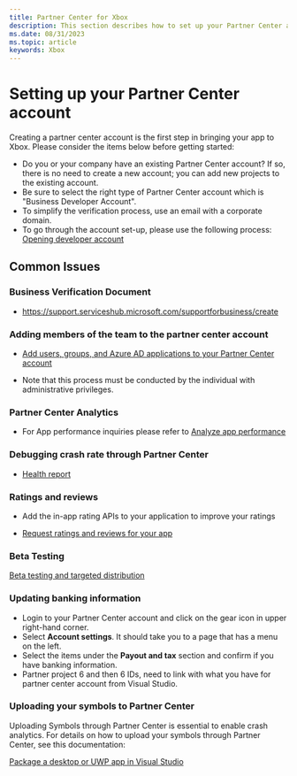 ```yaml
---
title: Partner Center for Xbox
description: This section describes how to set up your Partner Center account for app development on Xbox
ms.date: 08/31/2023
ms.topic: article
keywords: Xbox
---
```


# Setting up your Partner Center account 

Creating a partner center account is the first step in bringing your app to Xbox. Please consider the items below before getting started:

- Do you or your company have an existing Partner Center account? If so, there is no need to create a new account; you can add new projects to the existing account.
- Be sure to select the right type of Partner Center account which is "Business Developer Account".
- To simplify the verification process, use an email with a corporate domain.
- To go through the account set-up, please use the following process: [Opening developer account](/windows/apps/publish/partner-center/opening-a-developer-account?pivots=store-installer-msix)

## Common Issues

### Business Verification Document  

- [https://support.serviceshub.microsoft.com/supportforbusiness/create  ](https://support.serviceshub.microsoft.com/supportforbusiness/create  )

### Adding members of the team to the partner center account 

- [Add users, groups, and Azure AD applications to your Partner Center account](/windows/apps/publish/partner-center/add-users-groups-and-azure-ad-applications)

- Note that this process must be conducted by the individual with administrative privileges. 

### Partner Center Analytics  

- For App performance inquiries please refer to [Analyze app performance](/windows/apps/publish/analytics)

### Debugging crash rate through Partner Center

- [Health report](/windows/apps/publish/health-report)

### Ratings and reviews  

- Add the in-app rating APIs to your application to improve your ratings  

- [Request ratings and reviews for your app](../monetize/request-ratings-and-reviews.md)

### Beta Testing  

[Beta testing and targeted distribution](/windows/apps/publish/beta-testing-and-targeted-distribution)

### Updating banking information

- Login to your Partner Center account and click on the gear icon in upper right-hand corner.
- Select **Account settings**. It should take you to a page that has a menu on the left.
- Select the items under the **Payout and tax** section and confirm if you have banking information.
- Partner project 6 and then 6 IDs, need to link with what you have for partner center account from Visual Studio.

### Uploading your symbols to Partner Center

Uploading Symbols through Partner Center is essential to enable crash analytics. For details on how to upload your 
symbols through Partner Center, see this documentation:

 [Package a desktop or UWP app in Visual Studio](/windows/msix/package/packaging-uwp-apps#create-your-app-package-upload-file-manually)  